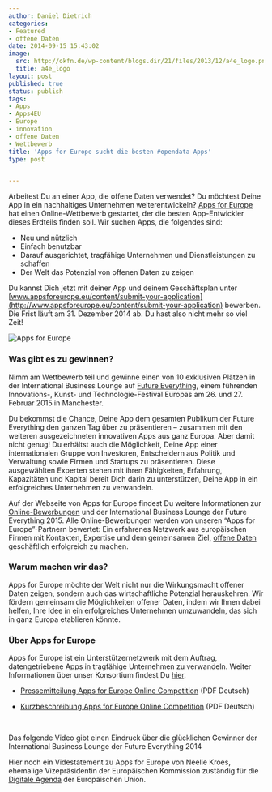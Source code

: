 ```yaml
---
author: Daniel Dietrich
categories:
- Featured
- offene Daten
date: 2014-09-15 15:43:02
image:
  src: http://okfn.de/wp-content/blogs.dir/21/files/2013/12/a4e_logo.png
  title: a4e_logo
layout: post
published: true
status: publish
tags:
- Apps
- Apps4EU
- Europe
- innovation
- offene Daten
- Wettbewerb
title: 'Apps for Europe sucht die besten #opendata Apps'
type: post


---
```


Arbeitest Du an einer App, die offene Daten verwendet? Du möchtest Deine App in ein nachhaltiges Unternehmen weiterentwickeln? [Apps for Europe](http://www.apps4europe.eu/) hat einen Online-Wettbewerb gestartet, der die besten App-Entwickler dieses Erdteils finden soll. Wir suchen Apps, die folgendes sind:

* Neu und nützlich  
* Einfach benutzbar  
* Darauf ausgerichtet, tragfähige Unternehmen und Dienstleistungen zu schaffen  
* Der Welt das Potenzial von offenen Daten zu zeigen

Du kannst Dich jetzt mit deiner App und deinem Geschäftsplan unter [www.appsforeurope.eu/content/submit-your-application](http://www.appsforeurope.eu/content/submit-your-application) bewerben. Die Frist läuft am 31. Dezember 2014 ab. Du hast also nicht mehr so viel Zeit!

![Apps for Europe](http://de.okblogfarm.org/files/2014/09/bl01.jpg)

### Was gibt es zu gewinnen?  
Nimm am Wettbewerb teil und gewinne einen von 10 exklusiven Plätzen in der International Business Lounge auf [Future Everything](http://futureeverything.org/festival%20), einem führenden Innovations-, Kunst- und Technologie-Festival Europas am 26. und 27. Februar 2015 in Manchester.

Du bekommst die Chance, Deine App dem gesamten Publikum der Future Everything den ganzen Tag über zu präsentieren – zusammen mit den weiteren ausgezeichneten innovativen Apps aus ganz Europa. Aber damit nicht genug! Du erhältst auch die Möglichkeit, Deine App einer internationalen Gruppe von Investoren, Entscheidern aus Politik und Verwaltung sowie Firmen und Startups zu präsentieren. Diese ausgewählten Experten stehen mit ihren Fähigkeiten, Erfahrung, Kapazitäten und Kapital bereit Dich darin zu unterstützen, Deine App in ein erfolgreiches Unternehmen zu verwandeln.

Auf der Webseite von Apps for Europe findest Du weitere Informationen zur [Online-Bewerbungen](http://www.appsforeurope.eu/blog/competition-now-open-enter-your-app-0) und der International Business Lounge der Future Everything 2015. Alle Online-Bewerbungen werden von unseren “Apps for Europe”-Partnern bewertet: Ein erfahrenes Netzwerk aus europäischen Firmen mit Kontakten, Expertise und dem gemeinsamen Ziel, [offene Daten](http://okfn.de/opendata/) geschäftlich erfolgreich zu machen.

### Warum machen wir das?  
Apps for Europe möchte der Welt nicht nur die Wirkungsmacht offener Daten zeigen, sondern auch das wirtschaftliche Potenzial herauskehren. Wir fördern gemeinsam die Möglichkeiten offener Daten, indem wir Ihnen dabei helfen, Ihre Idee in ein erfolgreiches Unternehmen umzuwandeln, das sich in ganz Europa etablieren könnte.

### Über Apps for Europe  
Apps for Europe ist ein Unterstützernetzwerk mit dem Auftrag, datengetriebene Apps in tragfähige Unternehmen zu verwandeln. Weiter Informationen über unser Konsortium findest Du [hier](http://www.apps4europe.eu/about-us).

* [Pressemitteilung Apps for Europe Online Competition](http://de.okblogfarm.org/files/2014/09/AppsforEurope-Press-Release-DE.pdf) (PDF Deutsch)

* [Kurzbeschreibung Apps for Europe Online Competition](http://de.okblogfarm.org/files/2014/09/AppsforEurope-Competition-DE.pdf) (PDF Deutsch)

 

Das folgende Video gibt einen Eindruck über die glücklichen Gewinner der International Business Lounge der Future Everything 2014

Hier noch ein Videstatement zu Apps for Europe von Neelie Kroes, ehemalige Vizepräsidentin der Europäischen Kommission zuständig für die [Digitale Agenda](http://ec.europa.eu/digital-agenda/) der Europäischen Union.

 

 